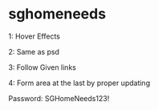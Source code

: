 # sghomeneeds




1: Hover Effects

2: Same as psd

3: Follow Given links

4: Form area at the last by proper updating


Password: SGHomeNeeds123!
